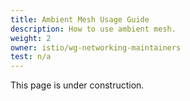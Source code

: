 ```yaml
---
title: Ambient Mesh Usage Guide
description: How to use ambient mesh.
weight: 2
owner: istio/wg-networking-maintainers
test: n/a
---
```

This page is under construction.
